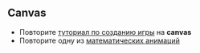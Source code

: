 
## Canvas

- Повторите [туториал по созданию игры](https://www.w3schools.com/graphics/game_intro.asp) на **canvas**
- Повторите одну из [математических анимаций](https://flotsam.sellingwaves.com/) 

